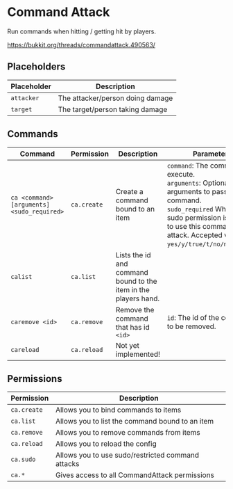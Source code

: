 # Command Attack

Run commands when hitting / getting hit by players.

https://bukkit.org/threads/commandattack.490563/

## Placeholders

Placeholder | Description
--- | ---
`attacker` | The attacker/person doing damage
`target` | The target/person taking damage

## Commands

Command | Permission | Description | Parameters
--- | --- | --- | ---
`ca <command> [arguments] <sudo_required>` | `ca.create` | Create a command bound to an item |  `command`: The command to execute. <br /> `arguments`: Optional arguments to pass to the command. <br /> `sudo_required` Whether the sudo permission is required to use this command attack. Accepted values: `yes/y/true/t/no/n/false/f`.
`calist` | `ca.list` | Lists the id and command bound to the item in the players hand. | 
`caremove <id>` | `ca.remove` | Remove the command that has id `<id>` | `id`: The id of the command to be removed.
`careload` | `ca.reload` | Not yet implemented! | 

## Permissions

Permission | Description
--- | ---
`ca.create` | Allows you to bind commands to items
`ca.list` | Allows you to list the command bound to an item
`ca.remove` | Allows you to remove commands from items
`ca.reload` | Allows you to reload the config
`ca.sudo` | Allows you to use sudo/restricted command attacks
`ca.*` | Gives access to all CommandAttack permissions
